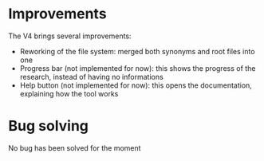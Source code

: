 # Improvements

The V4 brings several improvements:
- Reworking of the file system: merged both synonyms and root files into one
- Progress bar (not implemented for now): this shows the progress of the research, instead of having no informations
- Help button (not implemented for now): this opens the documentation, explaining how the tool works

# Bug solving

No bug has been solved for the moment
